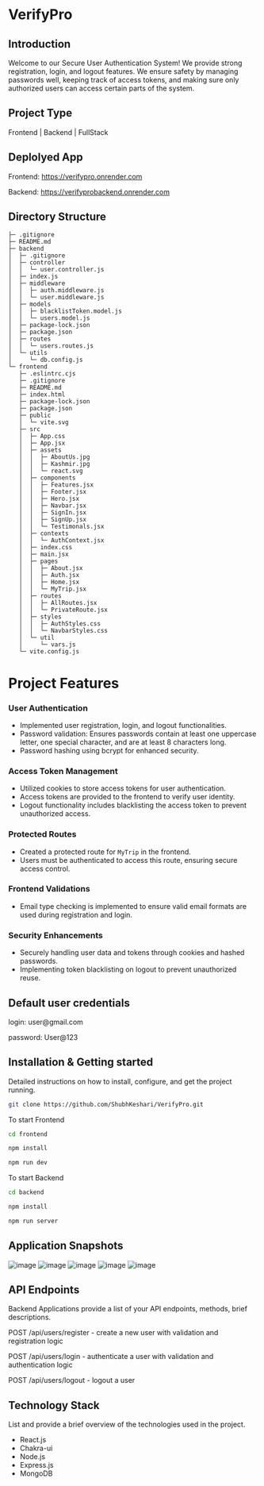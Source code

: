 # VerifyPro

## Introduction

Welcome to our Secure User Authentication System! We provide strong registration, login, and logout features. We ensure safety by managing passwords well, keeping track of access tokens, and making sure only authorized users can access certain parts of the system.

## Project Type

Frontend | Backend | FullStack

## Deplolyed App

Frontend: https://verifypro.onrender.com

Backend: https://verifyprobackend.onrender.com

## Directory Structure

```
├─ .gitignore
├─ README.md
├─ backend
│  ├─ .gitignore
│  ├─ controller
│  │  └─ user.controller.js
│  ├─ index.js
│  ├─ middleware
│  │  ├─ auth.middleware.js
│  │  └─ user.middleware.js
│  ├─ models
│  │  ├─ blacklistToken.model.js
│  │  └─ users.model.js
│  ├─ package-lock.json
│  ├─ package.json
│  ├─ routes
│  │  └─ users.routes.js
│  └─ utils
│     └─ db.config.js
└─ frontend
   ├─ .eslintrc.cjs
   ├─ .gitignore
   ├─ README.md
   ├─ index.html
   ├─ package-lock.json
   ├─ package.json
   ├─ public
   │  └─ vite.svg
   ├─ src
   │  ├─ App.css
   │  ├─ App.jsx
   │  ├─ assets
   │  │  ├─ AboutUs.jpg
   │  │  ├─ Kashmir.jpg
   │  │  └─ react.svg
   │  ├─ components
   │  │  ├─ Features.jsx
   │  │  ├─ Footer.jsx
   │  │  ├─ Hero.jsx
   │  │  ├─ Navbar.jsx
   │  │  ├─ SignIn.jsx
   │  │  ├─ SignUp.jsx
   │  │  └─ Testimonals.jsx
   │  ├─ contexts
   │  │  └─ AuthContext.jsx
   │  ├─ index.css
   │  ├─ main.jsx
   │  ├─ pages
   │  │  ├─ About.jsx
   │  │  ├─ Auth.jsx
   │  │  ├─ Home.jsx
   │  │  └─ MyTrip.jsx
   │  ├─ routes
   │  │  ├─ AllRoutes.jsx
   │  │  └─ PrivateRoute.jsx
   │  ├─ styles
   │  │  ├─ AuthStyles.css
   │  │  └─ NavbarStyles.css
   │  └─ util
   │     └─ vars.js
   └─ vite.config.js
```

# Project Features

### User Authentication
- Implemented user registration, login, and logout functionalities.
- Password validation: Ensures passwords contain at least one uppercase letter, one special character, and are at least 8 characters long.
- Password hashing using bcrypt for enhanced security.

### Access Token Management
- Utilized cookies to store access tokens for user authentication.
- Access tokens are provided to the frontend to verify user identity.
- Logout functionality includes blacklisting the access token to prevent unauthorized access.

### Protected Routes
- Created a protected route for `MyTrip` in the frontend.
- Users must be authenticated to access this route, ensuring secure access control.

### Frontend Validations
- Email type checking is implemented to ensure valid email formats are used during registration and login.

### Security Enhancements
- Securely handling user data and tokens through cookies and hashed passwords.
- Implementing token blacklisting on logout to prevent unauthorized reuse.



## Default user credentials
  <p>login: user@gmail.com</p>
  <p>password: User@123</p>
  
## Installation & Getting started

Detailed instructions on how to install, configure, and get the project running.

```bash
git clone https://github.com/ShubhKeshari/VerifyPro.git

```
To start Frontend

```bash
cd frontend

npm install

npm run dev

```
To start Backend

```bash
cd backend

npm install

npm run server
```
## Application Snapshots
![image](https://github.com/ShubhKeshari/VerifyPro/assets/114546254/2f6eb915-da1d-4839-9e9d-674b9e96196c)
![image](https://github.com/ShubhKeshari/VerifyPro/assets/114546254/8960139c-7275-4b24-9295-954579c14761)
![image](https://github.com/ShubhKeshari/VerifyPro/assets/114546254/e7c25d49-16d3-4c07-a241-13f3a00dbf9e)
![image](https://github.com/ShubhKeshari/VerifyPro/assets/114546254/acb3a782-08f4-4e2c-a7e1-ebf6135fb4dc)
![image](https://github.com/ShubhKeshari/VerifyPro/assets/114546254/81279668-5685-4b85-8c19-8c93bfce51a2)

## API Endpoints

Backend Applications provide a list of your API endpoints, methods, brief descriptions.

<p>POST /api/users/register - create a new user with validation and registration logic</p>
<p>POST /api/users/login - authenticate a user with validation and authentication logic</p>
<p>POST /api/users/logout - logout a user</p>

## Technology Stack

List and provide a brief overview of the technologies used in the project.

- React.js
- Chakra-ui
- Node.js
- Express.js
- MongoDB
